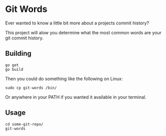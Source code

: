 # Git Words

Ever wanted to know a little bit more about a projects commit history?

This project will alow you determine what the most common words are your git commit history.

## Building

```
go get
go build
```
Then you could do something like the following on Linux:

```
sudo cp git-words /bin/
```

Or anywhere in your PATH if you wanted it available in your terminal.

## Usage

```
cd some-git-repo/
git-words
```

